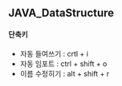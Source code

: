 ## JAVA_DataStructure

#### 단축키

- 자동 들여쓰기 : crtl + i
- 자동 임포트 : ctrl + shift + o
- 이름 수정히기 : alt + shift  + r
